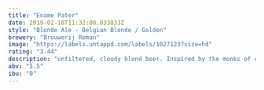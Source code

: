 ```yaml
---
title: "Ename Pater"
date: 2019-02-10T11:32:00.033033Z
style: "Blonde Ale - Belgian Blonde / Golden"
brewery: "Brouwerij Roman"
image: "https://labels.untappd.com/labels/1027123?size=hd"
rating: "3.44"
description: "unfiltered, cloudy blond beer. Inspired by the monks of old. They used to brew beer for their own consumption, but as aware of their obligations, they created a version with less alcohol but a lot of taste. "
abv: "5.5"
ibu: "0"
---
```

